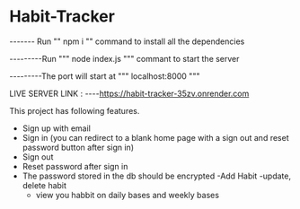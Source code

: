 # Habit-Tracker

 -------  Run "" npm i  ""  command to install all the dependencies 
 
---------Run """ node index.js  """ commant to start the server 

---------The port will start at """ localhost:8000 """

LIVE SERVER LINK : ----https://habit-tracker-35zv.onrender.com



This project has following features.
- Sign up with email
- Sign in (you can redirect to a blank home page with a sign out and reset password button
after sign in)
- Sign out
- Reset password after sign in
- The password stored in the db should be encrypted
  -Add Habit
  -update, delete habit
  - view you habbit on daily bases and weekly bases
  

